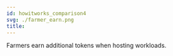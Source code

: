 ```yaml
---
id: howitworks_comparison4
svg: ./farmer_earn.png
title: 
---
```


Farmers earn additional tokens when hosting workloads.
